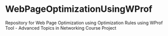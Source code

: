 # WebPageOptimizationUsingWProf
Repository for Web Page Optimization using Optimization Rules using WProf Tool - Advanced Topics in Networking Course Project
